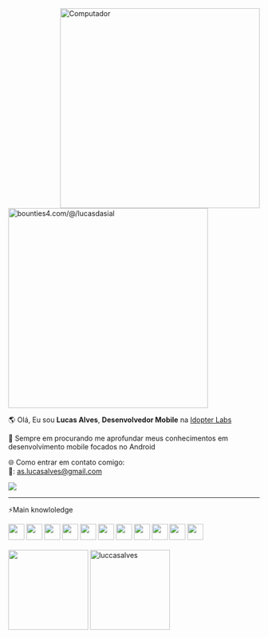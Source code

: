 
 <img src="https://raw.githubusercontent.com/MicaelliMedeiros/micaellimedeiros/master/image/computer-illustration.png" min-width="400px" max-width="400px" width="400px" align="right" alt="Computador">

<a href="https://app.bounties4.com/@/lucasdasial" target="_blank"><img title="bounties4.com/@/lucasdasial" alt="bounties4.com/@/lucasdasial" src="https://storage.googleapis.com/profile_avatar/production/114233705423083533204/1696599575147_badge.png" width="400" height="400" /></a>


<p align="left"> 
  🌎 Olá, Eu sou <strong>Lucas Alves</strong>, <strong>Desenvolvedor Mobile</strong> na <a href="https://www.idopterlabs.com.br/" target="_blank">Idopter Labs</a>
</p>

<p align="left"> 
 🌱 Sempre em procurando me aprofundar meus conhecimentos em desenvolvimento mobile focados no Android
 <br/>

</p>


🌐 Como entrar em contato comigo:
 <br>
   📧: as.lucasalves@gmail.com
 <div>
 
 <a href="https://www.linkedin.com/in/lucasdasial/" target="blank" alt="Linkedin">
    <img src="https://img.shields.io/badge/-Linkedin-1C1C1C?style=for-the-badge&logo=Linkedin&logoColor=00FFFF&link=https://www.linkedin.com/in/luccasalves/"/>
  </a>

 </div>
 <hr/>
<p align="left"> 
 ⚡Main knowloledge
</p>
<div>
 <img src="https://cdn.jsdelivr.net/gh/devicons/devicon/icons/typescript/typescript-original.svg"  style="width:32px"/>
 <img src="https://cdn.jsdelivr.net/gh/devicons/devicon/icons/kotlin/kotlin-original.svg" style="width:32px" />
<img src="https://cdn.jsdelivr.net/gh/devicons/devicon/icons/java/java-original.svg" style="width:32px" />
 <img src="https://cdn.jsdelivr.net/gh/devicons/devicon/icons/react/react-original.svg" style="width:32px"  />
 <img src="https://cdn.jsdelivr.net/gh/devicons/devicon/icons/flutter/flutter-original.svg" style="width:32px"  />
<img src="https://cdn.jsdelivr.net/gh/devicons/devicon/icons/nodejs/nodejs-original.svg"style="width:32px" />
 <img src="https://cdn.jsdelivr.net/gh/devicons/devicon/icons/nestjs/nestjs-plain.svg" style="width:32px"  /> 
 <img src="https://cdn.jsdelivr.net/gh/devicons/devicon/icons/vuejs/vuejs-original.svg" style="width:32px"/>
 <img src="https://cdn.jsdelivr.net/gh/devicons/devicon/icons/firebase/firebase-plain.svg" style="width:32px"/>
 <img src="https://cdn.jsdelivr.net/gh/devicons/devicon/icons/postgresql/postgresql-original.svg" style="width:32px"/>
 <img src="https://cdn.jsdelivr.net/gh/devicons/devicon/icons/androidstudio/androidstudio-original.svg" style="width:32px" /> 
</div> 


<div> 
  <br>
 <img height="160em" src="https://github-readme-stats.vercel.app/api/top-langs/?username=lucasdasial&&layout=compact&langs_count=8&theme=dracula"(https://github.com/luccasalves/github-readme-stats)>
 <img  height="160em" src="https://github-readme-stats.vercel.app/api?username=lucasdasial&show_icons=true&theme=dracula" alt="luccasalves"/> 

</div>
 

 


   



 

   
 
